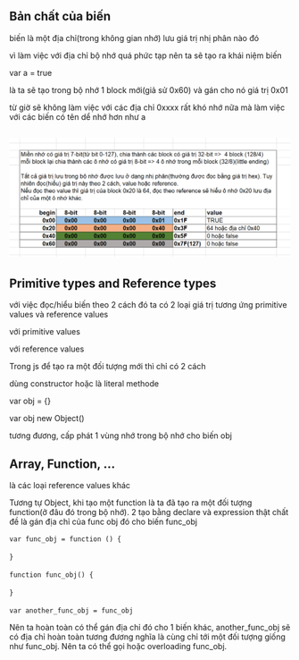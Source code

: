 ## Bản chất của biến

biến là một địa chỉ\(trong không gian nhớ\) lưu giá trị nhị phân nào đó

vì làm việc với địa chỉ bộ nhớ quá phức tạp nên ta sẽ tạo ra khái niệm biến

var a = true

là ta sẽ tạo trong bộ nhớ 1 block mới\(giả sử 0x60\) và gán cho nó giá trị 0x01

từ giờ sẽ không làm việc với các địa chỉ 0xxxx rất khó nhớ nữa mà làm việc với các biến có tên dể nhớ hơn như a

## ![](/assets/data-type-1.png)

## Primitive types and Reference types

với việc đọc/hiểu biến theo 2 cách đó ta có 2 loại giá trị tương ứng primitive values và reference  values

với primitive values

với reference  values

Trong js để tạo ra một đối tượng mới thì chỉ có 2 cách

dùng constructor hoặc là literal methode

var obj = {}

var obj new Object\(\)

tương đương, cấp phát 1 vùng nhớ trong bộ nhớ cho biến obj

## Array, Function, ...

là các loại reference  values khác

Tương tự Object, khi tạo một function là ta đã tạo ra một đối tượng function\(ở đâu đó trong bộ nhớ\). 2 tạo bằng declare và expression thật chất đề là gán địa chỉ của func obj đó cho biến func\_obj

```
var func_obj = function () {
    
}

function func_obj() {
    
}

var another_func_obj = func_obj
```

Nên ta hoàn toàn có thể gán địa chỉ đó cho 1 biến khác, another\_func\_obj  sẽ có địa chỉ hoàn toàn tương đương nghĩa là cùng chỉ tới một đối tượng giống như func\_obj. Nên ta có thể gọi hoặc overloading func\_obj.





